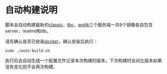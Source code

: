 自动构建说明
========================================
脚本会自动构建最新的[classic][1]，[tbc][2]，[wotlk][3]三个服务端一共9个镜像各自包含server，realmd和db。

[1]: https://github.com/cmangos/mangos-classic "classic"
[2]: https://github.com/cmangos/mangos-tbc "tbc"
[3]: https://github.com/cmangos/mangos-wotlk "wotlk"

请先确认是否已安装[docker][4]，确认安装后执行：

[4]: https://docs.docker.com/get-docker "docker"

```shell
sudo ./auto-build.sh
```
执行后会自动生成一个配置文件记录本次构建的版本，下次构建时会对比版本如果没有变化则不会再次构建。